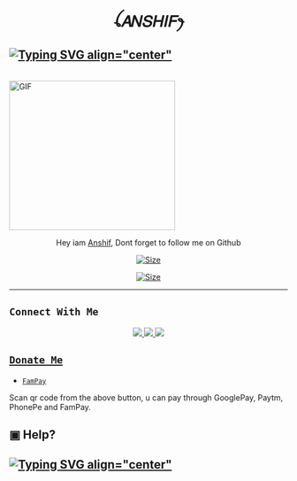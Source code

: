 <h1 align="center">ꪶ𝐴𝑁𝑆𝐻𝐼𝐹ꫂ<br></h1>
<p align="center">

## [![Typing SVG align="center"](https://readme-typing-svg.herokuapp.com?font=Staatliches&color=black&size=20&width=350&lines=HI+HOW+ARE+YOU+...;IAM+ANSHIF+HASSAN+;IAM+NOT+A+PROFESSIONAL+DEVELOPER;THANK+YOU+❤️)](https://git.io/typing-svg) <br/>
<br/>
<img src="https://graph.org/file/09b5d769fddce5a771563.jpg" alt="GIF" width="300" height="270"/>
</p>

<p align="center">
 Hey iam <a href="https://github.com/ANSHIF-HASSAN" target="_blank">Anshif<a>, Dont forget to follow me on Github
</p>

<p align="center">
<a href="https://instagram.com/am.anshif?igshid=MzRlODBiNWFlZA==(https://instagram.com/am.anshif?igshid=MzRlODBiNWFlZA==)"><img title="Size" src="https://img.shields.io/badge/Instagram-am.anshif-green"></a>
</p>

<p align="center">
<a href="https://instagram.com/anshif.mp4?igshid=MzRlODBiNWFlZA==(https://instagram.com/anshif.mp4?igshid=MzRlODBiNWFlZA==)"><img title="Size" src="https://img.shields.io/badge/Instagram-anshif.mp4-red"></a>
</p>

------

## ```Connect With Me```
<p align="center">
<a href="https://wa.me/917902481848"><img src="https://img.shields.io/badge/Contact Anshif-25D366?style=for-the-badge&logo=whatsapp&logoColor=white" />
<a href="https://chat.wha6776tsapp.com/HYj9wu5Jrv6C566ROxyeQbHoS"><img src="https://img.shields.io/badge/Join Official GC-25D366?style=for-the-badge&logo=whatsapp&logoColor=white" />
<a href="https://youtube.com/@anshifmodz3490"><img src="https://img.shields.io/badge/Subscribe Anshif-ff0000?style=for-the-badge&logo=youtube&logoColor=ff000000&link=https://youtube.com/@anshifmodz3490" /><br>
</p>

## ```Donate Me```

- [`FamPay`](https://telegra.ph/file/7b098fd5702daeb7e0.jpg)

<p align="left">
Scan qr code from the above button, u can pay through GooglePay, Paytm, PhonePe and FamPay.
</p>

## ▣ Help?
## [![Typing SVG align="center"](https://readme-typing-svg.herokuapp.com?font=Staatliches&color=0A0089&size=20&width=350&lines=HI+HOW+ARE+YOU+...;IAM+ANSHIF+HASSAN+;IAM+NOT+A+PROFESSIONAL+DEVELOPER;THANK+YOU+❤️)](https://git.io/typing-svg) <br/>
<br/>


